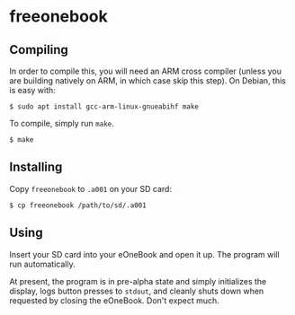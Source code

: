# freeonebook

## Compiling

In order to compile this, you will need an ARM cross compiler (unless you are
building natively on ARM, in which case skip this step). On Debian, this is
easy with:

    $ sudo apt install gcc-arm-linux-gnueabihf make

To compile, simply run `make`.

    $ make

## Installing

Copy `freeonebook` to `.a001` on your SD card:

    $ cp freeonebook /path/to/sd/.a001

## Using

Insert your SD card into your eOneBook and open it up. The program will run
automatically.

At present, the program is in pre-alpha state and simply initializes the
display, logs button presses to `stdout`, and cleanly shuts down when requested
by closing the eOneBook. Don't expect much.
